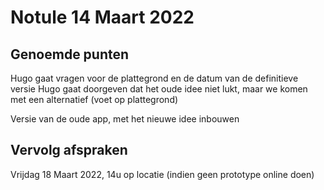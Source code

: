 # Notule 14 Maart 2022

## Genoemde punten
Hugo gaat vragen voor de plattegrond en de datum van de definitieve versie
Hugo gaat doorgeven dat het oude idee niet lukt, maar we komen met een alternatief (voet op plattegrond)

Versie van de oude app, met het nieuwe idee inbouwen

## Vervolg afspraken
Vrijdag 18 Maart 2022, 14u op locatie (indien geen prototype online doen)